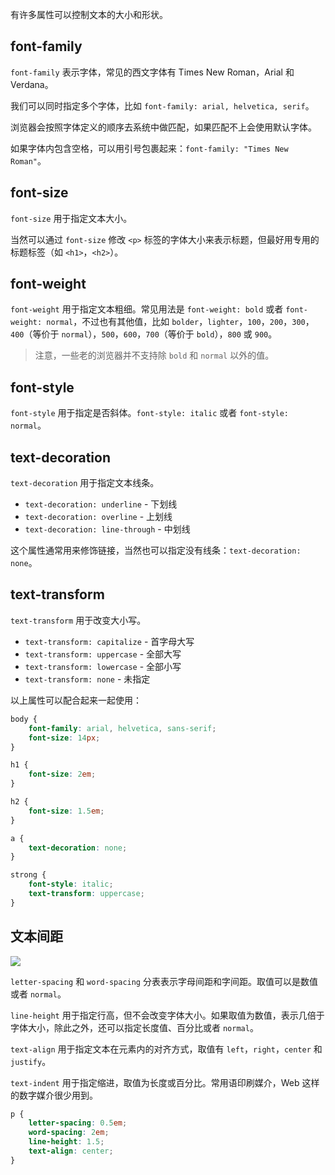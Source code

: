 有许多属性可以控制文本的大小和形状。

## font-family

`font-family` 表示字体，常见的西文字体有 Times New Roman，Arial 和 Verdana。

我们可以同时指定多个字体，比如 `font-family: arial, helvetica, serif`。

浏览器会按照字体定义的顺序去系统中做匹配，如果匹配不上会使用默认字体。

如果字体内包含空格，可以用引号包裹起来：`font-family: "Times New Roman"`。

## font-size

`font-size` 用于指定文本大小。

当然可以通过 `font-size` 修改 `<p>` 标签的字体大小来表示标题，但最好用专用的标题标签（如 `<h1>`，`<h2>`）。

## font-weight

`font-weight` 用于指定文本粗细。常见用法是 `font-weight: bold` 或者 `font-weight: normal`，不过也有其他值，比如 `bolder`，`lighter`，`100`，`200`，`300`，`400`（等价于 `normal`），`500`，`600`，`700`（等价于 `bold`），`800` 或 `900`。

> 注意，一些老的浏览器并不支持除 `bold` 和 `normal` 以外的值。

## font-style

`font-style` 用于指定是否斜体。`font-style: italic` 或者 `font-style: normal`。

## text-decoration

`text-decoration` 用于指定文本线条。

* `text-decoration: underline` - 下划线
* `text-decoration: overline` - 上划线
* `text-decoration: line-through` - 中划线

这个属性通常用来修饰链接，当然也可以指定没有线条：`text-decoration: none`。

## text-transform

`text-transform` 用于改变大小写。

* `text-transform: capitalize` - 首字母大写
* `text-transform: uppercase` - 全部大写
* `text-transform: lowercase` - 全部小写
* `text-transform: none` - 未指定

以上属性可以配合起来一起使用：

```css
body {
    font-family: arial, helvetica, sans-serif;
    font-size: 14px;
}

h1 {
    font-size: 2em;
}

h2 {
    font-size: 1.5em;
}

a {
    text-decoration: none;
}

strong {
    font-style: italic;
    text-transform: uppercase;
}
```

## 文本间距

![](https://htmldog.com/figures/spacingOutText.gif)

`letter-spacing` 和 `word-spacing` 分表表示字母间距和字间距。取值可以是数值或者 `normal`。

`line-height` 用于指定行高，但不会改变字体大小。如果取值为数值，表示几倍于字体大小，除此之外，还可以指定长度值、百分比或者 `normal`。

`text-align` 用于指定文本在元素内的对齐方式，取值有 `left`，`right`，`center` 和 `justify`。

`text-indent` 用于指定缩进，取值为长度或百分比。常用语印刷媒介，Web 这样的数字媒介很少用到。

```css
p {
    letter-spacing: 0.5em;
    word-spacing: 2em;
    line-height: 1.5;
    text-align: center;
}
```